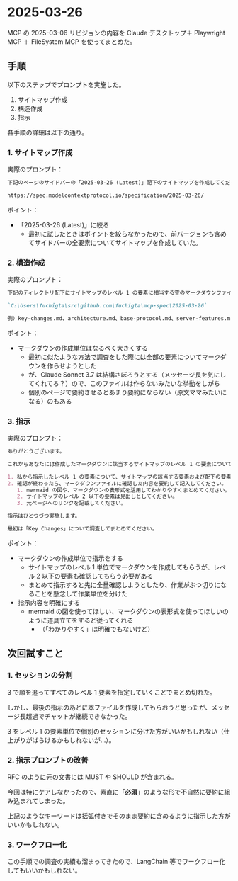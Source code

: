 # 2025-03-26

MCP の 2025-03-06 リビジョンの内容を Claude デスクトップ＋ Playwright MCP ＋ FileSystem MCP を使ってまとめた。

## 手順

以下のステップでプロンプトを実施した。

1. サイトマップ作成
2. 構造作成
3. 指示

各手順の詳細は以下の通り。

### 1. サイトマップ作成

実際のプロンプト：

```md
下記のページのサイドバーの「2025-03-26 (Latest)」配下のサイトマップを作成してください。

https://spec.modelcontextprotocol.io/specification/2025-03-26/
```

ポイント：

- 「2025-03-26 (Latest)」に絞る
  - 最初に試したときはポイントを絞らなかったので、前バージョンも含めてサイドバーの全要素についてサイトマップを作成していた。

### 2. 構造作成

実際のプロンプト：

```md
下記のディレクトリ配下にサイトマップのレベル 1 の要素に相当する空のマークダウンファイルを作成して下さい。

`C:\Users\fuchigta\src\github.com\fuchigta\mcp-spec\2025-03-26`

例）key-changes.md、architecture.md、base-protocol.md、server-features.md…
```

ポイント：

- マークダウンの作成単位はなるべく大きくする
  - 最初に似たような方法で調査をした際には全部の要素についてマークダウンを作らせようとした
  - が、Claude Sonnet 3.7 は結構さぼろうとする（メッセージ長を気にしてくれてる？）ので、このファイルは作らないみたいな挙動をしがち
  - 個別のページで要約させるとあまり要約にならない（原文ママみたいになる）のもある

### 3. 指示

実際のプロンプト：

```md
ありがとうございます。

これからあなたには作成したマークダウンに該当するサイトマップのレベル 1 の要素について調査した結果をまとめてもらいます。

1. 私から指示したレベル 1 の要素について、サイトマップの該当する要素および配下の要素のページを確認してください。
2. 確認が終わったら、マークダウンファイルに確認した内容を要約して記入してください。
   1. mermaid の図や、マークダウンの表形式を活用してわかりやすくまとめてください。
   2. サイトマップのレベル 2 以下の要素は見出しとしてください。
   3. 元ページへのリンクを記載してください。

指示はひとつづつ実施します。

最初は「Key Changes」について調査してまとめてください。
```

ポイント：

- マークダウンの作成単位で指示をする
  - サイトマップのレベル 1 単位でマークダウンを作成してもらうが、レベル 2 以下の要素も確認してもらう必要がある
  - まとめて指示すると先に全量確認しようとしたり、作業がぶつ切りになることを懸念して作業単位を分けた
- 指示内容を明確にする
  - mermaid の図を使ってほしい、マークダウンの表形式を使ってほしいのように道具立てをすると従ってくれる
    - （「わかりやすく」は明確でもないけど）

## 次回試すこと

### 1. セッションの分割

3 で順を追ってすべてのレベル 1 要素を指定していくことでまとめ切れた。

しかし、最後の指示のあとに本ファイルを作成してもらおうと思ったが、メッセージ長超過でチャットが継続できなかった。

3 をレベル 1 の要素単位で個別のセッションに分けた方がいいかもしれない（仕上がりがばらけるかもしれないが…）。

### 2. 指示プロンプトの改善

RFC のように元の文書には MUST や SHOULD が含まれる。

今回は特にケアしなかったので、素直に「**必須**」のような形で不自然に要約に組み込まれてしまった。

上記のようなキーワードは括弧付きでそのまま要約に含めるように指示した方がいいかもしれない。

### 3. ワークフロー化

この手順での調査の実績も溜まってきたので、LangChain 等でワークフロー化してもいいかもしれない。
